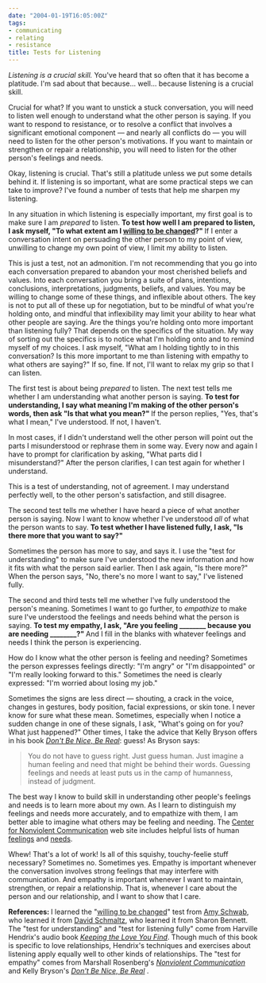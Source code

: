 ```yaml
---
date: "2004-01-19T16:05:00Z"
tags:
- communicating
- relating
- resistance
title: Tests for Listening
---
```


<p><em> Listening is a crucial skill. </em> You've heard that so often that it has become a platitude. I'm sad about that because... well... because listening is a crucial skill. </p>

<p> Crucial for what? If you want to unstick a stuck conversation, you will need to listen well enough to understand what the other person is saying. If you want to respond to resistance, or to resolve a conflict that involves a significant emotional component — and nearly all conflicts do — you will need to listen for the other person's motivations. If you want to maintain or strengthen or repair a relationship, you will need to listen for the other person's feelings and needs. </p>

<p> Okay, listening is crucial. That's still a platitude unless we put some details behind it. If listening is so important, what are some practical steps we can take to improve? I've found a number of tests that help me sharpen my listening. </p>

<p> In any situation in which listening is especially important, my first goal is to make sure I am <em>prepared</em> to listen. <strong> To test how well I am prepared to listen, I ask myself, "To what extent am I <a href="/2003/05/willing_to_change/">willing to be changed</a>?" </strong> If I enter a conversation intent on persuading the other person to my point of view, unwilling to change my own point of view, I limit my ability to listen. </p>

<p> This is just a test, not an admonition. I'm not recommending that you go into each conversation prepared to abandon your most cherished beliefs and values. Into each conversation you bring a suite of plans, intentions, conclusions, interpretations, judgments, beliefs, and values. You may be willing to change some of these things, and inflexible about others. The key is not to put all of these up for negotiation, but to be mindful of what you're holding onto, and mindful that inflexibility may limit your ability to hear what other people are saying. Are the things you're holding onto more important than listening fully? That depends on the specifics of the situation. My way of sorting out the specifics is to notice what I'm holding onto and to remind myself of my choices. I ask myself, "What am I holding tightly to in this conversation? Is this more important to me than listening with empathy to what others are saying?" If so, fine. If not, I'll want to relax my grip so that I can listen. </p>

<p> The first test is about being <em>prepared</em> to listen. The next test tells me whether I am understanding what another person is saying. <strong> To test for understanding, I say what meaning I'm making of the other person's words, then ask "Is that what you mean?" </strong> If the person replies, "Yes, that's what I mean," I've understood. If not, I haven't. </p>

<p> In most cases, if I didn't understand well the other person will point out the parts I misunderstood or rephrase them in some way. Every now and again I have to prompt for clarification by asking, "What parts did I misunderstand?" After the person clarifies, I can test again for whether I understand. </p>

<p> This is a test of understanding, not of agreement. I may understand perfectly well, to the other person's satisfaction, and still disagree. </p>

<p> The second test tells me whether I have heard a piece of what another person is saying. Now I want to know whether I've understood <em>all</em> of what the person wants to say. <strong> To test whether I have listened fully, I ask, "Is there more that you want to say?" </strong></p>

<p> Sometimes the person has more to say, and says it. I use the "test for understanding" to make sure I've understood the new information and how it fits with what the person said earlier. Then I ask again, "Is there more?" When the person says, "No, there's no more I want to say," I've listened fully. </p>

<p> The second and third tests tell me whether I've fully understood the person's meaning. Sometimes I want to go further, to <em>empathize</em> to make sure I've understood the feelings and needs behind what the person is saying. <strong> To test my empathy, I ask, "Are you feeling ________ because you are needing ________?" </strong> And I fill in the blanks with whatever feelings and needs I think the person is experiencing. </p>

<p> How do I know what the other person is feeling and needing? Sometimes the person expresses feelings directly: "I'm angry" or "I'm disappointed" or "I'm really looking forward to this." Sometimes the need is clearly expressed: "I'm worried about losing my job." </p>

<p> Sometimes the signs are less direct — shouting, a crack in the voice, changes in gestures, body position, facial expressions, or skin tone. I never know for sure what these mean. Sometimes, especially when I notice a sudden change in one of these signals, I ask, "What's going on for you?  What just happened?" Other times, I take the advice that Kelly Bryson offers in his book <em><a href="http://www.amazon.com/exec/obidos/ASIN/0972002804/dalehemer-20">Don't Be Nice, Be Real</a></em>: guess! As Bryson says: </p>

<blockquote><p> You do not have to guess right. Just guess human. Just imagine a human feeling and need that might be behind their words. Guessing feelings and needs at least puts us in the camp of humanness, instead of judgment. </p></blockquote>

<p> The best way I know to build skill in understanding other people's feelings and needs is to learn more about my own. As I learn to distinguish my feelings and needs more accurately, and to empathize with them, I am better able to imagine what others may be feeling and needing. The <a href="http://www.cnvc.org">Center for Nonviolent Communication</a> web site includes helpful lists of human <a href="http://www.cnvc.org/feelings.htm">feelings</a> and <a href="http://www.cnvc.org/needs.htm">needs</a>. </p>

<p> Whew! That's a lot of work! Is all of this squishy, touchy-feelie stuff necessary? Sometimes no. Sometimes yes. Empathy is important whenever the conversation involves strong feelings that may interfere with communication. And empathy is important whenever I want to maintain, strengthen, or repair a relationship. That is, whenever I care about the person and our relationship, and I want to show that I care. </p>

<p><strong> References: </strong> I learned the
"<a href="/2003/05/willing_to_change/">willing to be changed</a>" test from
<a href="http://www.projectcommunity.com/whoweare.html">Amy Schwab</a>,
who learned it from <a href="http://www.projectcommunity.com/whoweare.html">David Schmaltz</a>,
who learned it from Sharon Bennett.
The "test for understanding" and "test for listening fully" come from Harville Hendrix's audio book <em><a href="http://www.amazon.com/exec/obidos/ASIN/0671759639/dalehemer-20">Keeping the Love You Find</a></em>.
Though much of this book is specific to love relationships,
Hendrix's techniques and exercises about listening apply equally well to other kinds of relationships.
The "test for empathy" comes from Marshall Rosenberg's <em><a href="http://www.amazon.com/exec/obidos/ASIN//dalehemer-20">Nonviolent Communication</a></em>
and Kelly Bryson's <em><a href="http://www.amazon.com/exec/obidos/ASIN/0972002804/dalehemer-20">Don't Be Nice, Be Real</a>
</em>. </p>
